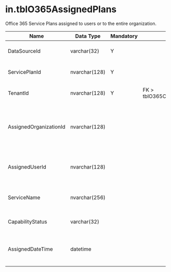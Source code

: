 # in.tblO365AssignedPlans

​Office 365 Service Plans assigned to users or to the entire organization.​

| Name                   | Data Type     | Mandatory | Key                               | Comment                                                                      |
|------------------------|---------------|-----------|-----------------------------------|------------------------------------------------------------------------------|
| DataSourceId​           | varchar(32)   | Y         |                                   | Unique ID of the source of this record.                                      |
| ServicePlanId          | nvarchar(128) | Y         |                                   | A GUID that identifies the service plan.                                     |
| TenantId               | nvarchar(128) | Y         | FK > tblO365Organization.TenantId | The unique identifier for the tenant.                                        |
| AssignedOrganizationId | nvarchar(128) |           |                                   | If this ServicePlan is assigned to the entire organization, Organization ID. |
| AssignedUserId         | nvarchar(128) |           |                                   | If this ServicePlan is assigned to a user, the User ID.                      |
| ServiceName            | nvarchar(256) |           |                                   | The name of the service; for example, “Exchange”.                            |
| CapabilityStatus       | varchar(32)   |           |                                   | For example, "Enabled", or "Provisioned"                                     |
| AssignedDateTime       | datetime      |           |                                   | Data and time at which the service plan was assigned.                        |